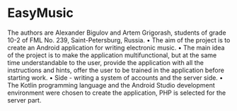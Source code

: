 # EasyMusic
The authors are Alexander Bigulov and Artem Grigorash, students of grade 10-2 of FML No. 239, Saint-Petersburg, Russia.
• The aim of the project is to create an Android application for writing electronic music.
• The main idea of the project is to make the application multifunctional, but at the same time understandable to the user, provide the application with all the instructions and hints, offer the user to be trained in the application before starting work.
• Side - writing a system of accounts and the server side.
• The Kotlin programming language and the Android Studio development environment were chosen to create the application, PHP is selected for the server part.
